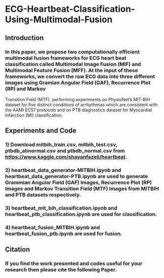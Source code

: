 # ECG-Heartbeat-Classification-Using-Multimodal-Fusion

## Introduction

### In this paper, we propose two computationally efficient multimodal fusion frameworks for ECG heart beat classification called Multimodal Image Fusion (MIF) and Multimodal Feature Fusion (MFF). At the input of these frameworks, we convert the raw ECG data into three different images using Gramian Angular Field (GAF), Recurrence Plot (RP) and Markov
Transition Field (MTF).  performing experiments on PhysioNet’s MIT-BIH dataset for five distinct conditions of arrhythmias which are consistent with the AAMI EC57 protocols and on PTB diagnostics dataset for Myocardial Infarction (MI) classification. 

## Experiments and Code

### 1) Download mitbih_train.csv, mitbih_test.csv, ptbdb_abnormal.csv and ptbdb_normal.csv from https://www.kaggle.com/shayanfazeli/heartbeat.
### 2) heartbeat_data_generator-MITBIH.ipynb and heartbeat_data_generator-PTB.ipynb are used to generate Grammian Angular Field (GAF) Images, Recurrence Plot (RP) Images and  Markov Transition Field (MTF) Images from MITBIH and PTB datasets respectively.
### 3) heartbeat_mit_bih_classification.ipynb and heartbeat_ptb_classification.ipynb are used for classification.
### 4) heartbeat_fusion_MITBIH.ipynb and heartbeat_fusion_ptb.ipynb are used for fusion.

## Citation

### If you find the work presented and codes useful for your research then please cite the following Paper.


